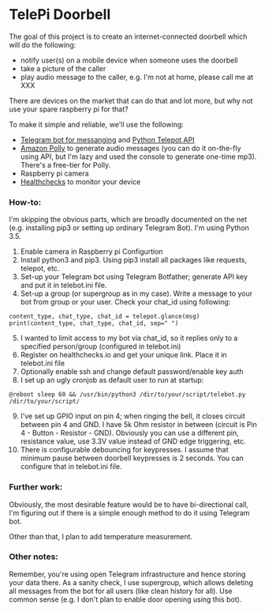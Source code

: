 # TelePi Doorbell

The goal of this project is to create an internet-connected doorbell which will do the following:

* notify user(s) on a mobile device when someone uses the doorbell
* take a picture of the caller
* play audio message to the caller, e.g. I'm not at home, please call me at XXX

There are devices on the market that can do that and lot more, but why not use your spare raspberry pi for that?

To make it simple and reliable, we'll use the following:

 * [Telegram bot for messanging](https://core.telegram.org/bots) and [Python Telepot API](https://github.com/nickoala/telepot)
 * [Amazon Polly](https://aws.amazon.com/polly/) to generate audio messages (you can do it on-the-fly using API, but I'm lazy and used the console to generate one-time mp3). There's a free-tier for Polly.
 * Raspberry pi camera
 * [Healthchecks](https://healthchecks.io/) to monitor your device

### How-to:

I'm skipping the obvious parts, which are broadly documented on the net (e.g. installing pip3 or setting up ordinary Telegram Bot). I'm using Python 3.5. 

1. Enable camera in Raspberry pi Configurtion
2. Install python3 and pip3. Using pip3 install all packages like requests, telepot, etc.
3. Set-up your Telegram bot using Telegram Botfather; generate API key and put it in telebot.ini file. 
4. Set-up a group (or supergroup as in my case). Write a message to your bot from group or your user. Check your chat_id using following:
 ``` 
 content_type, chat_type, chat_id = telepot.glance(msg)
 print(content_type, chat_type, chat_id, sep=" ")
 ```
5. I wanted to limit access to my bot via chat_id, so it replies only to a specified person/group (configured in telebot.ini)
6. Register on healthchecks.io and get your unique link. Place it in telebot.ini file
7. Optionally enable ssh and change default password/enable key auth
8. I set up an ugly cronjob as default user to run at startup:

```
@reboot sleep 60 && /usr/bin/python3 /dir/to/your/script/telebot.py /dir/to/your/script/
```
9. I've set up GPIO input on pin 4; when ringing the bell, it closes circuit between pin 4 and GND. I have 5k Ohm resistor in between (circuit is Pin 4 - Button - Resistor - GND). Obviously you can use a different pin, resistance value, use 3.3V value instead of GND edge triggering, etc.
10. There is configurable debouncing for keypresses. I assume that minimum pause between doorbell keypresses is 2 seconds. You can configure that in telebot.ini file.

### Further work:
Obviously, the most desirable feature would be to have bi-directional call, I'm figuring out if there is a simple enough method to do it using Telegram bot. 

Other than that, I plan to add temperature measurement. 

### Other notes:
Remember, you're using open Telegram infrastructure and hence storing your data there. As a sanity check, I use supergroup, which allows deleting all messages from the bot for all users (like clean history for all). Use common sense (e.g. I don't plan to enable door opening using this bot). 

